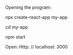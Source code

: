 Opening the program:

npx create-react-app my-app


cd my-app


npm start


Open: Http: // localhost: 3000 